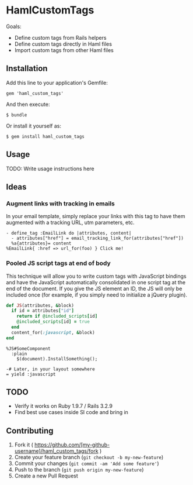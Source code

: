 # HamlCustomTags

Goals:

- Define custom tags from Rails helpers
- Define custom tags directly in Haml files
- Import custom tags from other Haml files

## Installation

Add this line to your application's Gemfile:

    gem 'haml_custom_tags'

And then execute:

    $ bundle

Or install it yourself as:

    $ gem install haml_custom_tags

## Usage

TODO: Write usage instructions here

## Ideas

### Augment links with tracking in emails

In your email template, simply replace your links with this tag to have them
augmented with a tracking URL, utm parameters, etc.

```haml
- define_tag :EmailLink do |attributes, content|
  - attributes["href"] = email_tracking_link_for(attributes["href"])
  %a{attributes}= content
%EmailLink{ :href => url_for(foo) } Click me!
```

### Pooled JS script tags at end of body

This technique will allow you to write custom tags with JavaScript bindings and
have the JavaScript automatically consolidated in one script tag at the end of
the document. If you give the JS element an ID, the JS will only be included
once (for example, if you simply need to initialize a jQuery plugin).

```ruby
def JS(attributes, &block)
  if id = attributes["id"]
    return if @included_scripts[id]
    @included_scripts[id] = true
  end
  content_for(:javascript, &block)
end
```
```haml
%JS#SomeComponent
  :plain
    $(document).InstallSomething();

-# Later, in your layout somewhere
= yield :javascript
```

## TODO

- Verify it works on Ruby 1.9.7 / Rails 3.2.9
- Find best use cases inside SI code and bring in

## Contributing

1. Fork it ( https://github.com/[my-github-username]/haml_custom_tags/fork )
2. Create your feature branch (`git checkout -b my-new-feature`)
3. Commit your changes (`git commit -am 'Add some feature'`)
4. Push to the branch (`git push origin my-new-feature`)
5. Create a new Pull Request
